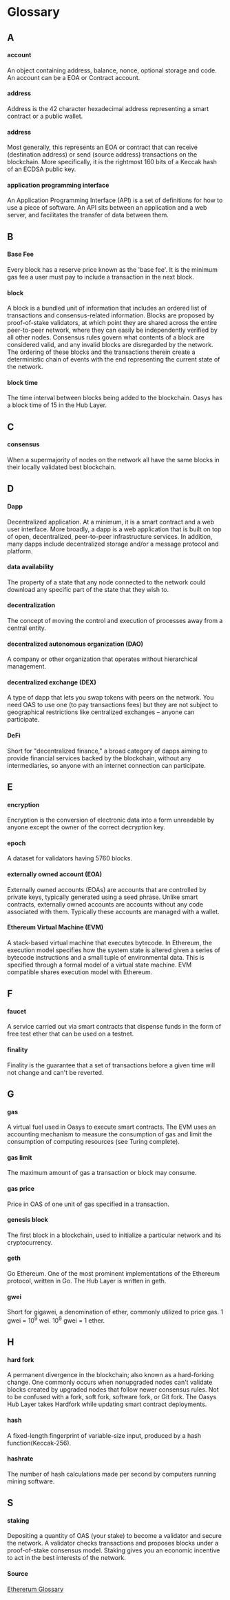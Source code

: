 # Glossary

## A

#### account 

An object containing address, balance, nonce, optional storage and code. An account can be a EOA or Contract account.

#### address

Address is the 42 character hexadecimal address representing a smart contract or a public wallet.

#### address
Most generally, this represents an EOA or contract that can receive (destination address) or send (source address) transactions on the blockchain. More specifically, it is the rightmost 160 bits of a Keccak hash of an ECDSA public key.

#### application programming interface
An Application Programming Interface (API) is a set of definitions for how to use a piece of software. An API sits between an application and a web server, and facilitates the transfer of data between them.

## B

#### Base Fee
Every block has a reserve price known as the 'base fee'. It is the minimum gas fee a user must pay to include a transaction in the next block.

#### block
A block is a bundled unit of information that includes an ordered list of transactions and consensus-related information. Blocks are proposed by proof-of-stake validators, at which point they are shared across the entire peer-to-peer network, where they can easily be independently verified by all other nodes. Consensus rules govern what contents of a block are considered valid, and any invalid blocks are disregarded by the network. The ordering of these blocks and the transactions therein create a deterministic chain of events with the end representing the current state of the network.

#### block time
The time interval between blocks being added to the blockchain. Oasys has a block time of 15 in the Hub Layer.

## C

#### consensus
When a supermajority of nodes on the network all have the same blocks in their locally validated best blockchain. 

## D

#### Dapp
Decentralized application. At a minimum, it is a smart contract and a web user interface. More broadly, a dapp is a web application that is built on top of open, decentralized, peer-to-peer infrastructure services. In addition, many dapps include decentralized storage and/or a message protocol and platform.

#### data availability
The property of a state that any node connected to the network could download any specific part of the state that they wish to.

#### decentralization
The concept of moving the control and execution of processes away from a central entity.

#### decentralized autonomous organization (DAO)
A company or other organization that operates without hierarchical management. 

#### decentralized exchange (DEX)
A type of dapp that lets you swap tokens with peers on the network. You need OAS to use one (to pay transactions fees) but they are not subject to geographical restrictions like centralized exchanges – anyone can participate.

#### DeFi
Short for "decentralized finance," a broad category of dapps aiming to provide financial services backed by the blockchain, without any intermediaries, so anyone with an internet connection can participate.

## E

#### encryption
Encryption is the conversion of electronic data into a form unreadable by anyone except the owner of the correct decryption key.

#### epoch
A dataset for validators having 5760 blocks.

#### externally owned account (EOA)
Externally owned accounts (EOAs) are accounts that are controlled by private keys, typically generated using a seed phrase. Unlike smart contracts, externally owned accounts are accounts without any code associated with them. Typically these accounts are managed with a wallet.

#### Ethereum Virtual Machine (EVM)
A stack-based virtual machine that executes bytecode. In Ethereum, the execution model specifies how the system state is altered given a series of bytecode instructions and a small tuple of environmental data. This is specified through a formal model of a virtual state machine. EVM compatible shares execution model with Ethereum.

## F

#### faucet
A service carried out via smart contracts that dispense funds in the form of free test ether that can be used on a testnet.


#### finality
Finality is the guarantee that a set of transactions before a given time will not change and can't be reverted.

## G

#### gas
A virtual fuel used in Oasys to execute smart contracts. The EVM uses an accounting mechanism to measure the consumption of gas and limit the consumption of computing resources (see Turing complete).

#### gas limit
The maximum amount of gas a transaction or block may consume.

#### gas price
Price in OAS of one unit of gas specified in a transaction.

#### genesis block
The first block in a blockchain, used to initialize a particular network and its cryptocurrency.

#### geth
Go Ethereum. One of the most prominent implementations of the Ethereum protocol, written in Go. The Hub Layer is written in geth.

#### gwei
Short for gigawei, a denomination of ether, commonly utilized to price gas. 1 gwei = 10<sup>9</sup> wei. 10<sup>9</sup> gwei = 1 ether.

## H 

#### hard fork
A permanent divergence in the blockchain; also known as a hard-forking change. One commonly occurs when nonupgraded nodes can't validate blocks created by upgraded nodes that follow newer consensus rules. Not to be confused with a fork, soft fork, software fork, or Git fork. The Oasys Hub Layer takes Hardfork while updating smart contract deployments.

#### hash
A fixed-length fingerprint of variable-size input, produced by a hash function(Keccak-256).

#### hashrate
The number of hash calculations made per second by computers running mining software.

## S

#### staking

Depositing a quantity of OAS (your stake) to become a validator and secure the network. A validator checks transactions and proposes blocks under a proof-of-stake consensus model. Staking gives you an economic incentive to act in the best interests of the network.



#### Source 

[Ethererum Glossary](https://ethereum.org/en/glossary)